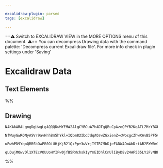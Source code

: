 ```yaml
---

excalidraw-plugin: parsed
tags: [excalidraw]

---
```

==⚠  Switch to EXCALIDRAW VIEW in the MORE OPTIONS menu of this document. ⚠== You can decompress Drawing data with the command palette: 'Decompress current Excalidraw file'. For more info check in plugin settings under 'Saving'


# Excalidraw Data

## Text Elements
%%
## Drawing
```compressed-json
N4KAkARALgngDgUwgLgAQQQDwMYEMA2AlgCYBOuA7hADTgQBuCpAzoQPYB2KqATLZMzYBXUtiRoIACyhQ4zZAHoFAc0JRJQgEYA6bGwC2CgF7N6hbEcK4OCtptbErHALRY8RMpWdx8Q1TdIEfARcZgRmBShcZQUebQBGABZtAGYaOiCEfQQOKGZuAG0AXX4IXDg4AGUoqHFUUDBIdSy6iCJlaXTGhkIECgAhXGwAa2VSYQ5iAGE2fDZSbggAYgAz

NfWuyGwRQNyASVr9avHhhBm5hYkl+IQbm82IbdJdqAOswZGxienZ+cWocgcZhwXAvB5PF5vfQAMUI+Hw1RgwUWgg84J2OVeh2ObFOAHUSOpuHxwFsMftsQDcQhEciJKiSOjnpioQAlYQdDjhfJoeL8MnMilZADyIOwahg3HiAAZpfzHuSsVloZwoNDcPo4ZK0ABWeUQlmHFW5SqEIx1Hhy0kKwVK/QAFSwUAAgu0uBJgisoEzIZTQS7nmwKJIQsR

uBwhPD9YqoQBRSbOwPB0OLUHjKjR21QxPp+3wVrjISTB7MbDjeEADW4OoAbDrtAB2PXW0vl/AATW4iQbNcbOobAA54jxm90jGwDNwGt16AQhHV4qSAL6Z31ZdlF4hc5g89CF4vysYkU3m4lW7pH4jVBBwauH0gkACybGICHjuE0wTDaBWBDC95Ic4/jQadIH6WZvz3ZRNFwAAKHh4gbaheEQ5CEKQ1BpW0HUAEpNkgVkEGUSNQUWUhoLgngUjlXh

qLQujMOwvDl1XTEcVOUUoHYIFw0jfB5RWchskIyYmEIDhlCnUlIByD8v24AF535LYiFvNBFIQZSIA4DU6g0rThCgIguQU0h5xY607AAKwQbA8kqHS4GfV930/BBIN/fB/2tIYuMYe0J3wKTGiafMUUyOzuPwhVmCgAw80QXio2kto2BGdzuE87yQogQSDEqCKuM4TK/00lL8FCF1Iv8wKkvwZdwBXOgVjhcIpyXEAlyAA===
```
%%